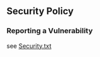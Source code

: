 ## Security Policy

### Reporting a Vulnerability

see [Security.txt](https://thechels.uk/.well-known/security.txt)
